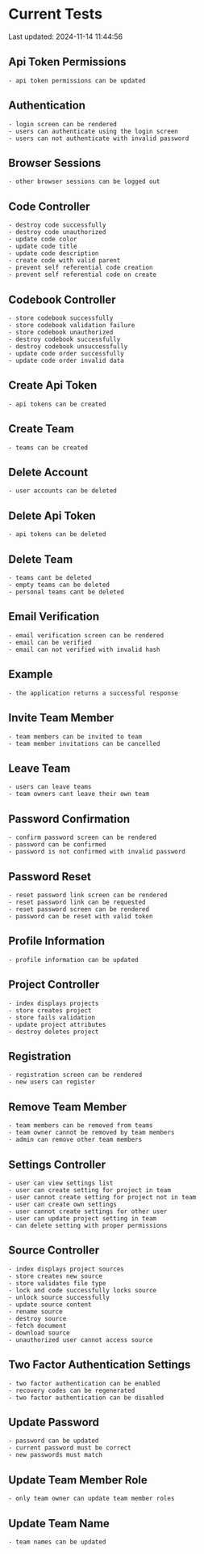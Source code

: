 # Current Tests
Last updated: 2024-11-14 11:44:56
## Api Token Permissions
    - api token permissions can be updated

## Authentication
    - login screen can be rendered
    - users can authenticate using the login screen
    - users can not authenticate with invalid password

## Browser Sessions
    - other browser sessions can be logged out

## Code Controller
    - destroy code successfully
    - destroy code unauthorized
    - update code color
    - update code title
    - update code description
    - create code with valid parent
    - prevent self referential code creation
    - prevent self referential code on create

## Codebook Controller
    - store codebook successfully
    - store codebook validation failure
    - store codebook unauthorized
    - destroy codebook successfully
    - destroy codebook unsuccessfully
    - update code order successfully
    - update code order invalid data

## Create Api Token
    - api tokens can be created

## Create Team
    - teams can be created

## Delete Account
    - user accounts can be deleted

## Delete Api Token
    - api tokens can be deleted

## Delete Team
    - teams cant be deleted
    - empty teams can be deleted
    - personal teams cant be deleted

## Email Verification
    - email verification screen can be rendered
    - email can be verified
    - email can not verified with invalid hash

## Example
    - the application returns a successful response

## Invite Team Member
    - team members can be invited to team
    - team member invitations can be cancelled

## Leave Team
    - users can leave teams
    - team owners cant leave their own team

## Password Confirmation
    - confirm password screen can be rendered
    - password can be confirmed
    - password is not confirmed with invalid password

## Password Reset
    - reset password link screen can be rendered
    - reset password link can be requested
    - reset password screen can be rendered
    - password can be reset with valid token

## Profile Information
    - profile information can be updated

## Project Controller
    - index displays projects
    - store creates project
    - store fails validation
    - update project attributes
    - destroy deletes project

## Registration
    - registration screen can be rendered
    - new users can register

## Remove Team Member
    - team members can be removed from teams
    - team owner cannot be removed by team members
    - admin can remove other team members

## Settings Controller
    - user can view settings list
    - user can create setting for project in team
    - user cannot create setting for project not in team
    - user can create own settings
    - user cannot create settings for other user
    - user can update project setting in team
    - can delete setting with proper permissions

## Source Controller
    - index displays project sources
    - store creates new source
    - store validates file type
    - lock and code successfully locks source
    - unlock source successfully
    - update source content
    - rename source
    - destroy source
    - fetch document
    - download source
    - unauthorized user cannot access source

## Two Factor Authentication Settings
    - two factor authentication can be enabled
    - recovery codes can be regenerated
    - two factor authentication can be disabled

## Update Password
    - password can be updated
    - current password must be correct
    - new passwords must match

## Update Team Member Role
    - only team owner can update team member roles

## Update Team Name
    - team names can be updated

